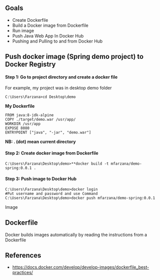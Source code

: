 ## Goals
- Create Dockerfile 
- Build a Docker image from Dockerfile
- Run image
-  Push Java Web App In Docker Hub
- Pushing and Pulling to and from Docker Hub

## Push docker image (Spring demo project) to Docker Registry
#### Step 1: Go to project directory and create a docker file 
 For example, my project was in desktop demo folder
  ```
  C:\Users\Farzana>cd Desktop\demo
  ```
  **My  Dockerfile** 
	
	FROM java:8-jdk-alpine
	COPY ./target/demo.war /usr/app/
	WORKDIR /usr/app
	EXPOSE 8080
	ENTRYPOINT ["java", "-jar", "demo.war"]
	
 **NB:  . (dot) mean current directory** 
####  Step 2: Create docker image from Dockerfile
 ```
 C:\Users\Farzana\Desktop\demo>**docker build -t mfarzana/demo-spring:0.0.1 . 
 ```

#### Step 3: Push image to Docker Hub
```
C:\Users\Farzana\Desktop\demo>docker login 
#Put username and password and use Command
C:\Users\Farzana\Desktop\demo>docker push mfarzana/demo-spring:0.0.1
 ```
 Image 
 
  


## Dockerfile
Docker builds images automatically by reading the instructions from a Dockerfile


## References
- https://docs.docker.com/develop/develop-images/dockerfile_best-practices/

<!--stackedit_data:
eyJoaXN0b3J5IjpbLTg2OTIxNDk3MiwtMjA5NjMyMjgzNiwxMz
czMTAwNjU2LC0yMTE0MTQ3NzAyLDgxMjY4NzM5Niw3NTY3NTYx
OTcsLTIwNzM4MDIzMTYsMTI0ODQwNDk4Myw2MjMwNDA2MzMsOD
E0MDk1OTk2LDEyMzg1NDY3NiwtMTMwNTQwMTc4MywtMzU2NDQy
MDM4LDQyMjU1MDI5XX0=
-->